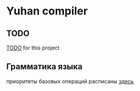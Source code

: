 # Yuhan compiler

## TODO
[TODO](https://github.com/users/Katarni/projects/2) for this project

## Грамматика языка
приоритеты базовых операций расписаны [здесь](docs/operation-priority.md)
